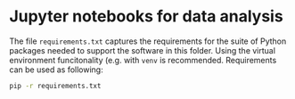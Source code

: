 # Jupyter notebooks for data analysis

The file ```requirements.txt``` captures the requirements for
the suite of Python packages needed to support the software in
this folder. Using the virtual environment funcitonality
(e.g. with ``venv`` is recommended. Requirements can be used
as following:

```bash
pip -r requirements.txt
```